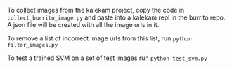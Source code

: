 To collect images from the kalekam project, copy the code in `collect_burrito_image.py` and paste into a kalekam repl in the burrito repo. A json file will be created with all the image urls in it.

To remove a list of incorrect image urls from this list, run `python filter_images.py`

To test a trained SVM on a set of test images run `python test_svm.py`